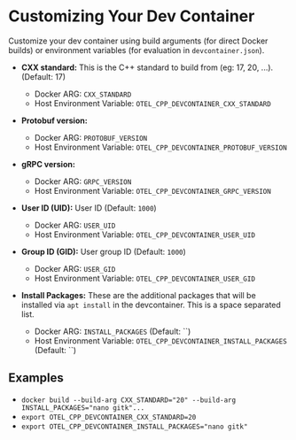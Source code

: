 # Customizing Your Dev Container

Customize your dev container using build arguments (for direct Docker builds) or
environment variables (for evaluation in `devcontainer.json`).

* **CXX standard:**
  This is the C++ standard to build from (eg: 17, 20, ...). (Default: 17)
  * Docker ARG:
   `CXX_STANDARD`
  * Host Environment Variable:
   `OTEL_CPP_DEVCONTAINER_CXX_STANDARD`

* **Protobuf version:**
  * Docker ARG:
   `PROTOBUF_VERSION`
  * Host Environment Variable:
   `OTEL_CPP_DEVCONTAINER_PROTOBUF_VERSION`

* **gRPC version:**
  * Docker ARG:
   `GRPC_VERSION`
  * Host Environment Variable:
   `OTEL_CPP_DEVCONTAINER_GRPC_VERSION`

* **User ID (UID):**
  User ID (Default: `1000`)
  * Docker ARG:
   `USER_UID`
  * Host Environment Variable:
   `OTEL_CPP_DEVCONTAINER_USER_UID`

* **Group ID (GID):**
  User group ID (Default: `1000`)
  * Docker ARG:
   `USER_GID`
  * Host Environment Variable:
   `OTEL_CPP_DEVCONTAINER_USER_GID`

* **Install Packages:**
  These are the additional packages that will be installed via `apt install` in the devcontainer. This is a space separated list.
  * Docker ARG:
   `INSTALL_PACKAGES`  (Default: ``)
  * Host Environment Variable:
   `OTEL_CPP_DEVCONTAINER_INSTALL_PACKAGES` (Default: ``)

## Examples

* `docker build --build-arg CXX_STANDARD="20" --build-arg INSTALL_PACKAGES="nano gitk"...`
* `export OTEL_CPP_DEVCONTAINER_CXX_STANDARD=20`
* `export OTEL_CPP_DEVCONTAINER_INSTALL_PACKAGES="nano gitk"`
